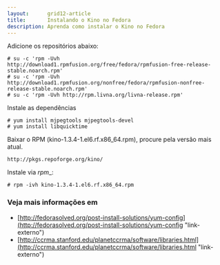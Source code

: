 ```yaml
---
layout:      grid12-article
title:       Instalando o Kino no Fedora
description: Aprenda como instalar o Kino no Fedora
---
```


Adicione os repositórios abaixo:

	# su -c 'rpm -Uvh http://download1.rpmfusion.org/free/fedora/rpmfusion-free-release-stable.noarch.rpm'	
	# su -c 'rpm -Uvh http://download1.rpmfusion.org/nonfree/fedora/rpmfusion-nonfree-release-stable.noarch.rpm'
	# su -c 'rpm -Uvh http://rpm.livna.org/livna-release.rpm'

Instale as dependências

	# yum install mjpegtools mjpegtools-devel 
	# yum install libquicktime 

Baixar o RPM (kino-1.3.4-1.el6.rf.x86_64.rpm), procure pela versão mais atual.

	http://pkgs.repoforge.org/kino/

Instale via _rpm__:

	# rpm -ivh kino-1.3.4-1.el6.rf.x86_64.rpm


### Veja mais informações em 

- [http://fedorasolved.org/post-install-solutions/yum-config](http://fedorasolved.org/post-install-solutions/yum-config "link-externo")
- [http://ccrma.stanford.edu/planetccrma/software/libraries.html](http://ccrma.stanford.edu/planetccrma/software/libraries.html "link-externo")

